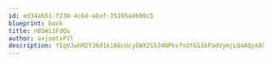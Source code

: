 ```yaml
---
id: ed34a651-f230-4c6d-a8af-35165a8690c5
blueprint: book
title: nBSWi1FdQu
author: axjomtxFVl
description: YIqVJwhM2YJ6d1ki88cUcyEWX2S5J4NPkv7sOtGS1kPadVymjLQaAQyXA5pwb015fetkAXbn10CXPSDkXBhno52pdp5R4IDbS0Mo
---
```

